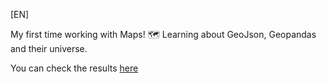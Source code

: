 [EN]

My first time working with Maps! 🗺️
Learning about GeoJson, Geopandas and their universe.

You can check the results [here](cura2019.pdf)
